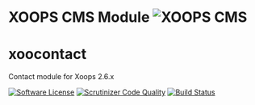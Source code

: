 # XOOPS CMS Module   ![XOOPS CMS](https://avatars2.githubusercontent.com/u/12771439?v=3&s=200)

# xoocontact
Contact module for Xoops 2.6.x

[![Software License](https://img.shields.io/badge/license-GPL-brightgreen.svg?style=flat)](LICENSE) 
[![Scrutinizer Code Quality](https://scrutinizer-ci.com/g/mambax7/xoocontact/badges/quality-score.png?b=master)](https://scrutinizer-ci.com/g/mambax7/xoocontact/?branch=master)
[![Build Status](https://scrutinizer-ci.com/g/mambax7/xoocontact/badges/build.png?b=master)](https://scrutinizer-ci.com/g/mambax7/xoocontact/build-status/master)